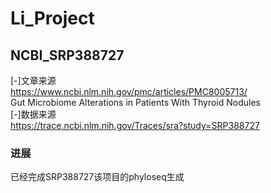 # Li_Project
## NCBI_SRP388727
[-]文章来源  
https://www.ncbi.nlm.nih.gov/pmc/articles/PMC8005713/  
Gut Microbiome Alterations in Patients With Thyroid Nodules    
[-]数据来源  
https://trace.ncbi.nlm.nih.gov/Traces/sra?study=SRP388727  
### 进展
已经完成SRP388727该项目的phyloseq生成  

